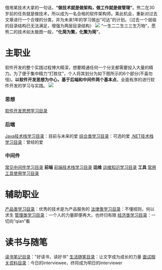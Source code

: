  借用某技术大拿的一句话，**“做技术就是做架构，做工作就是做管理”**。熊二在30岁前的任务就是做技术，所以成为一名合格的软件架构师。乘此机会，重新对过去文章进行一个合理的分类，并为未来1年的学习做出“可达”的计划。（过去一个层级的目录结构已无法满足，增强为两层目录结构）
![](http://i.imgur.com/STfU1kk.png)
“一生二二生三三生万物”，愿熊二的技术如太极图一般，**“化简为繁，化繁为简”**。

# 主职业 #
软件开发的整个实践过程博大精深，想要精通任何一个分支都需要投入大量的精力。为了便于集中精力“打胜仗”，个人将其划分为如下图所示的6个部分(不喜勿怪)。**以软件开发思想为中心，基于后端和中间件两个基本点**，全面有序的进行软件开发的学习与实践。
![](http://i.imgur.com/RLrgPAx.png)
### 思想 ###
[软件开发思想学习目录](http://www.cnblogs.com/wanliwang01/p/Idea_Category.html)
### 后端 ###
[Java技术栈学习目录](http://www.cnblogs.com/wanliwang01/p/Java_Category.html)：目前与未来的爱
[综合类学习目录](http://www.cnblogs.com/wanliwang01/p/Comprehensive_Category.html)：可选的爱
[.NET技术栈学习目录](http://www.cnblogs.com/wanliwang01/p/Dotnet_Catalog.html)：曾经的爱
### 中间件 ###
[常见中间件学习目录](http://www.cnblogs.com/wanliwang01/p/MiddleWare_Category.html)
**前端**
[前端技术栈学习目录](http://www.cnblogs.com/wanliwang01/p/Frontend_Category.html)
**运维**
[运维知识学习目录](http://www.cnblogs.com/wanliwang01/p/Devops_Category.html)
**工具**
[常用工具使用学习目录](http://www.cnblogs.com/wanliwang01/p/Tool_Category.html)

# 辅助职业 #
[产品类学习目录](http://www.cnblogs.com/wanliwang01/p/Product_Category.html)：优秀的技术是为产品服务的
[法律类学习目录](http://www.cnblogs.com/wanliwang01/p/Legal_Category.html)：不懂规则，何以求生
[管理类学习目录](http://www.cnblogs.com/wanliwang01/p/Management_Category.html)：一个人的力量即便再大，也终归有限
[经济类学习目录](http://www.cnblogs.com/wanliwang01/p/Finance_Category.html)：一切向“qian”看

# 读书与随笔 #
[读书笔记目录](http://www.cnblogs.com/wanliwang01/p/Reading_Category.html)："好读书，读好书"
[生活随笔目录](http://www.cnblogs.com/wanliwang01/p/Live_Category.html)：让文字成为成长的力量
[面试相关资料目录](http://www.cnblogs.com/wanliwang01/p/Interview_Category.html)：今日的interviewee，终将成为明日的interviewer



